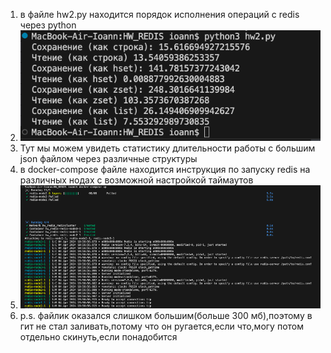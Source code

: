 1) в файле hw2.py находится порядок исполнения операций с redis через python  
2) ![alt text](work_with_redis.png) 
3) Тут мы можем увидеть статистику длительности работы с большим json файлом через различные структуры
4) в docker-compose файле находится инструкция по запуску redis на различных нодах с возможной настройкой таймаутов
5) ![alt text](cluster.png)
6) p.s. файлик оказался слишком большим(больше 300 мб),поэтому в гит не стал заливать,потому что он ругается,если что,могу потом отдельно скинуть,если понадобится